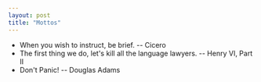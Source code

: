 ```yaml
---
layout: post
title: "Mottos"
---
```


* When you wish to instruct, be brief. -- Cicero
* The first thing we do, let's kill all the language lawyers. -- Henry VI, Part II
* Don't Panic! -- Douglas Adams



